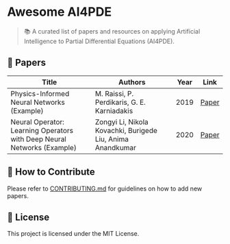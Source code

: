 # Awesome AI4PDE

<!-- ![Banner](assets/banner.png) -->

> 📚 A curated list of papers and resources on applying Artificial Intelligence to Partial Differential Equations (AI4PDE).

## 📄 Papers

| Title | Authors | Year | Link |
|-------|---------|------|------|
| Physics-Informed Neural Networks (Example) | M. Raissi, P. Perdikaris, G. E. Karniadakis | 2019 | [Paper](https://arxiv.org/abs/1711.10561) |
| Neural Operator: Learning Operators with Deep Neural Networks (Example) | Zongyi Li, Nikola Kovachki, Burigede Liu, Anima Anandkumar | 2020 | [Paper](https://arxiv.org/abs/2005.03141) |

## 🔧 How to Contribute

Please refer to [CONTRIBUTING.md](CONTRIBUTING.md) for guidelines on how to add new papers.

## 📜 License

This project is licensed under the MIT License.